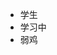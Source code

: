 - 学生
- 学习中
- 弱鸡

<!---
charnameRed/charnameRed is a ✨ special ✨ repository because its `README.md` (this file) appears on your GitHub profile.
You can click the Preview link to take a look at your changes.
--->
